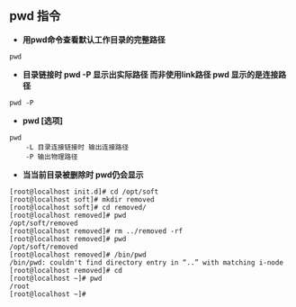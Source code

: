 ## pwd 指令

- **用pwd命令查看默认工作目录的完整路径**

```shell
pwd
```

- **目录链接时 pwd -P 显示出实际路径 而非使用link路径 pwd 显示的是连接路径**

```shell
pwd -P
```

- **pwd [选项]**

```shell
pwd 
	-L 目录连接链接时 输出连接路径
	-P 输出物理路径
```

- **当当前目录被删除时 pwd仍会显示**

```shell
[root@localhost init.d]# cd /opt/soft
[root@localhost soft]# mkdir removed
[root@localhost soft]# cd removed/
[root@localhost removed]# pwd
/opt/soft/removed
[root@localhost removed]# rm ../removed -rf
[root@localhost removed]# pwd
/opt/soft/removed
[root@localhost removed]# /bin/pwd
/bin/pwd: couldn't find directory entry in “..” with matching i-node
[root@localhost removed]# cd 
[root@localhost ~]# pwd
/root
[root@localhost ~]#
```

